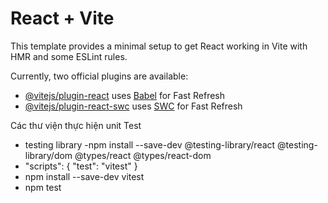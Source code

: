 # React + Vite

This template provides a minimal setup to get React working in Vite with HMR and some ESLint rules.

Currently, two official plugins are available:

- [@vitejs/plugin-react](https://github.com/vitejs/vite-plugin-react/blob/main/packages/plugin-react/README.md) uses [Babel](https://babeljs.io/) for Fast Refresh
- [@vitejs/plugin-react-swc](https://github.com/vitejs/vite-plugin-react-swc) uses [SWC](https://swc.rs/) for Fast Refresh

Các thư viện thực hiện unit Test
- testing library
-npm install --save-dev @testing-library/react @testing-library/dom @types/react @types/react-dom
- "scripts": {
  "test": "vitest"
}
- npm install --save-dev vitest
- npm test

